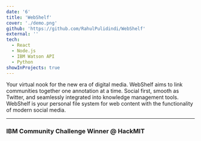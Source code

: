 ```yaml
---
date: '6'
title: 'WebShelf'
cover: './demo.png'
github: 'https://github.com/RahulPulidindi/WebShelf'
external: ''
tech:
  - React
  - Node.js
  - IBM Watson API
  - Python
showInProjects: true
---
```


Your virtual nook for the new era of digital media. WebShelf aims to link communities together one annotation at a time. Social first, smooth as Twitter, and seamlessly integrated into knowledge management tools. WebShelf is your personal file system for web content with the functionality of modern social media.

---

### IBM Community Challenge Winner @ HackMIT
